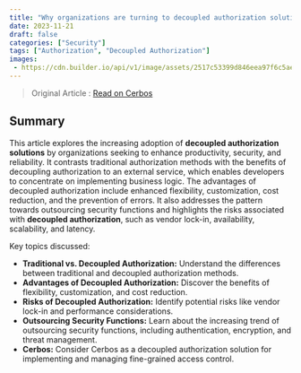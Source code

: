 ```yaml
---
title: "Why organizations are turning to decoupled authorization solutions | Cerbos"
date: 2023-11-21
draft: false
categories: ["Security"]
tags: ["Authorization", "Decoupled Authorization"]
images:
 - https://cdn.builder.io/api/v1/image/assets/2517c53399d846eea97f6c5ae8804b7f/842076d3c54c4c2789a2db691d28afe8
---
```


> Original Article : [Read on Cerbos](https://www.cerbos.dev/blog/why-organizations-are-turning-to-decoupled-authorization-solutions)

## Summary

This article explores the increasing adoption of **decoupled authorization solutions** by organizations seeking to enhance productivity, security, and reliability. It contrasts traditional authorization methods with the benefits of decoupling authorization to an external service, which enables developers to concentrate on implementing business logic. The advantages of decoupled authorization include enhanced flexibility, customization, cost reduction, and the prevention of errors. It also addresses the pattern towards outsourcing security functions and highlights the risks associated with **decoupled authorization**, such as vendor lock-in, availability, scalability, and latency. 

Key topics discussed:

*   **Traditional vs. Decoupled Authorization:** Understand the differences between traditional and decoupled authorization methods.
*   **Advantages of Decoupled Authorization:** Discover the benefits of flexibility, customization, and cost reduction.
*   **Risks of Decoupled Authorization:** Identify potential risks like vendor lock-in and performance considerations.
*   **Outsourcing Security Functions:** Learn about the increasing trend of outsourcing security functions, including authentication, encryption, and threat management.
*   **Cerbos:** Consider Cerbos as a decoupled authorization solution for implementing and managing fine-grained access control.

